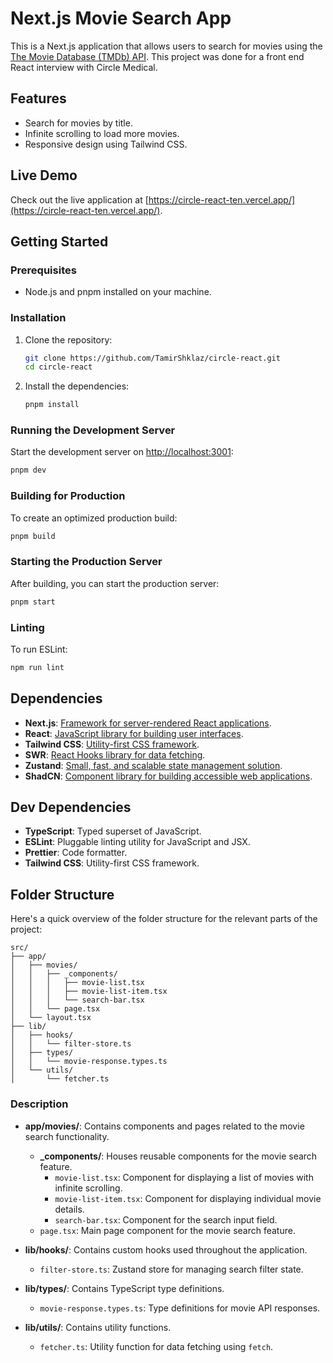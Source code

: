 # Next.js Movie Search App

This is a Next.js application that allows users to search for movies using the
[The Movie Database (TMDb) API](https://www.themoviedb.org/documentation/api).
This project was done for a front end React interview with Circle Medical.

## Features

- Search for movies by title.
- Infinite scrolling to load more movies.
- Responsive design using Tailwind CSS.

## Live Demo

Check out the live application at
[https://circle-react-ten.vercel.app/](https://circle-react-ten.vercel.app/).

## Getting Started

### Prerequisites

- Node.js and pnpm installed on your machine.

### Installation

1. Clone the repository:

   ```bash
   git clone https://github.com/TamirShklaz/circle-react.git
   cd circle-react
   ```

2. Install the dependencies:

   ```bash
   pnpm install
   ```

### Running the Development Server

Start the development server on [http://localhost:3001](http://localhost:3001):

```bash
pnpm dev
```

### Building for Production

To create an optimized production build:

```bash
pnpm build
```

### Starting the Production Server

After building, you can start the production server:

```bash
pnpm start
```

### Linting

To run ESLint:

```bash
npm run lint
```

## Dependencies

- **Next.js**:
  [Framework for server-rendered React applications](https://nextjs.org/).
- **React**:
  [JavaScript library for building user interfaces](https://reactjs.org/).
- **Tailwind CSS**: [Utility-first CSS framework](https://tailwindcss.com/).
- **SWR**: [React Hooks library for data fetching](https://swr.vercel.app/).
- **Zustand**:
  [Small, fast, and scalable state management solution](https://zustand-demo.pmnd.rs/).
- **ShadCN**:
  [Component library for building accessible web applications](https://shadcn.dev/).

## Dev Dependencies

- **TypeScript**: Typed superset of JavaScript.
- **ESLint**: Pluggable linting utility for JavaScript and JSX.
- **Prettier**: Code formatter.
- **Tailwind CSS**: Utility-first CSS framework.

## Folder Structure

Here's a quick overview of the folder structure for the relevant parts of the
project:

```
src/
├── app/
│   ├── movies/
│   │   ├── _components/
│   │   │   ├── movie-list.tsx
│   │   │   ├── movie-list-item.tsx
│   │   │   └── search-bar.tsx
│   │   └── page.tsx
│   └── layout.tsx
├── lib/
│   ├── hooks/
│   │   └── filter-store.ts
│   ├── types/
│   │   └── movie-response.types.ts
│   └── utils/
│       └── fetcher.ts
```

### Description

- **app/movies/**: Contains components and pages related to the movie search
  functionality.

  - **\_components/**: Houses reusable components for the movie search feature.
    - `movie-list.tsx`: Component for displaying a list of movies with infinite
      scrolling.
    - `movie-list-item.tsx`: Component for displaying individual movie details.
    - `search-bar.tsx`: Component for the search input field.
  - `page.tsx`: Main page component for the movie search feature.

- **lib/hooks/**: Contains custom hooks used throughout the application.

  - `filter-store.ts`: Zustand store for managing search filter state.

- **lib/types/**: Contains TypeScript type definitions.

  - `movie-response.types.ts`: Type definitions for movie API responses.

- **lib/utils/**: Contains utility functions.
  - `fetcher.ts`: Utility function for data fetching using `fetch`.
